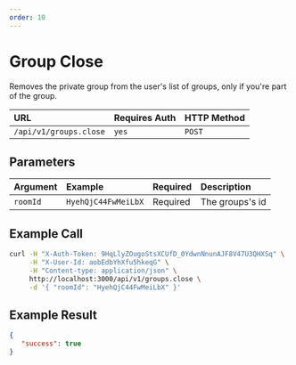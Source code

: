 ```yaml
---
order: 10
---
```


# Group Close
Removes the private group from the user's list of groups, only if you're part of the group.

| URL | Requires Auth | HTTP Method |
| :--- | :--- | :--- |
| `/api/v1/groups.close` | `yes` | `POST` |

## Parameters
| Argument | Example | Required | Description |
| :--- | :--- | :--- | :--- |
| `roomId` | `HyehQjC44FwMeiLbX` | Required | The groups's id |

## Example Call
```bash
curl -H "X-Auth-Token: 9HqLlyZOugoStsXCUfD_0YdwnNnunAJF8V47U3QHXSq" \
     -H "X-User-Id: aobEdbYhXfu5hkeqG" \
     -H "Content-type: application/json" \
     http://localhost:3000/api/v1/groups.close \
     -d '{ "roomId": "HyehQjC44FwMeiLbX" }'
```

## Example Result
```json
{
   "success": true
}
```
